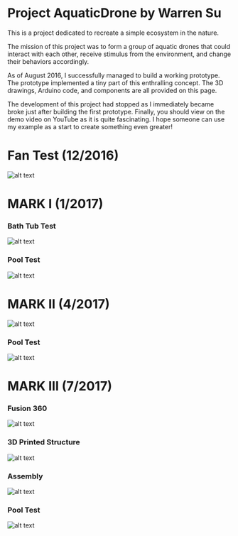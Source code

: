 # Project AquaticDrone by Warren Su

This is a project dedicated to recreate a simple ecosystem in the nature.

The mission of this project was to form a group of aquatic drones that could interact with each other, receive stimulus from the environment, and change their behaviors accordingly.

As of August 2016, I successfully managed to build a working prototype. The prototype implemented a tiny part of this enthralling concept. The 3D drawings, Arduino code, and components are all provided on this page.

The development of this project had stopped as I immediately became broke just after building the first prototype. Finally, you should view on the demo video on YouTube as it is quite fascinating. I hope someone can use my example as a start to create something even greater!

# Fan Test (12/2016)
![alt text](https://raw.githubusercontent.com/WarrenSu0115/AquaticDrone/master/images/Fan%20Test.jpg)

# MARK I (1/2017)
### Bath Tub Test
![alt text](https://raw.githubusercontent.com/WarrenSu0115/AquaticDrone/master/images/MARK%20I%20(Bath%20Tub).jpg)
### Pool Test
![alt text](https://raw.githubusercontent.com/WarrenSu0115/AquaticDrone/master/images/MARK%20I%20(Pool).jpg)

# MARK II (4/2017)
![alt text](https://raw.githubusercontent.com/WarrenSu0115/AquaticDrone/master/images/MARK%20II.JPG)
### Pool Test
![alt text](https://raw.githubusercontent.com/WarrenSu0115/AquaticDrone/master/images/MARK%20II%20(Pool).jpg)

# MARK III (7/2017)
### Fusion 360
![alt text](https://raw.githubusercontent.com/WarrenSu0115/AquaticDrone/master/3D%20Drawings/Assembly.png)
### 3D Printed Structure
![alt text](https://raw.githubusercontent.com/WarrenSu0115/AquaticDrone/master/3D%20Drawings/Assembly%202.jpg)
### Assembly
![alt text](https://raw.githubusercontent.com/WarrenSu0115/AquaticDrone/master/images/MARK%20III.jpg)
### Pool Test
![alt text](https://raw.githubusercontent.com/WarrenSu0115/AquaticDrone/master/images/MARK%20III%20(Pool).jpg)


